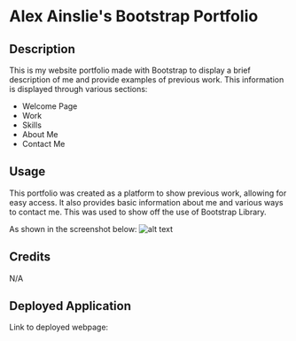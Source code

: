 # Alex Ainslie's Bootstrap Portfolio

## Description

This is my website portfolio made with Bootstrap to display a brief description of me and provide examples of previous work.
This information is displayed through various sections:
* Welcome Page
* Work
* Skills
* About Me
* Contact Me

## Usage

This portfolio was created as a platform to show previous work, allowing for easy access. It also provides basic information about me and various ways to contact me.
This was used to show off the use of Bootstrap Library.

As shown in the screenshot below:
![alt text]()

## Credits

N/A

## Deployed Application
Link to deployed webpage: 